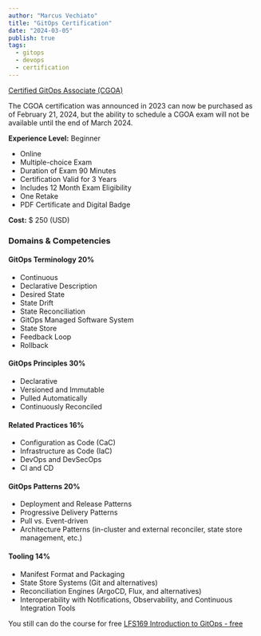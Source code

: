 ```yaml
---
author: "Marcus Vechiato"
title: "GitOps Certification"
date: "2024-03-05"
publish: true
tags: 
  - gitops
  - devops
  - certification
--- 
```


[Certified GitOps Associate (CGOA)](https://training.linuxfoundation.org/certification/certified-gitops-associate-cgoa/)

The CGOA certification was announced in 2023 can now be purchased as of February 21, 2024, but the ability to schedule a CGOA exam will not be available until the end of March 2024.  

**Experience Level:** Beginner

- Online
- Multiple-choice Exam
- Duration of Exam 90 Minutes
- Certification Valid for 3 Years
- Includes 12 Month Exam Eligibility
- One Retake
- PDF Certificate and Digital Badge

**Cost:** $ 250 (USD)
### Domains & Competencies

#### GitOps Terminology 20%

- Continuous  
- Declarative Description  
- Desired State  
- State Drift  
- State Reconciliation  
- GitOps Managed Software System  
- State Store  
- Feedback Loop  
- Rollback
#### GitOps Principles 30%

- Declarative  
- Versioned and Immutable  
- Pulled Automatically  
- Continuously Reconciled  
#### Related Practices 16%

- Configuration as Code (CaC)  
- Infrastructure as Code (IaC)  
- DevOps and DevSecOps  
- CI and CD
#### GitOps Patterns 20%

- Deployment and Release Patterns  
- Progressive Delivery Patterns  
- Pull vs. Event-driven  
- Architecture Patterns (in-cluster and external reconciler, state store management, etc.)
#### Tooling 14%

- Manifest Format and Packaging  
- State Store Systems (Git and alternatives)  
- Reconciliation Engines (ArgoCD, Flux, and alternatives)  
- Interoperability with Notifications, Observability, and Continuous Integration Tools

You still can do the course for free [LFS169 Introduction to GitOps - free](https://training.linuxfoundation.org/training/introduction-to-gitops-lfs169/)

